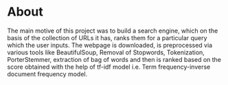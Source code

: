 # About 

The main motive of this project was to build a search engine, which on the basis of the collection of URLs it has, ranks them for a particular query which the user inputs. The webpage is downloaded, is preprocessed via various tools like BeautifulSoup, Removal of Stopwords, Tokenization, PorterStemmer, extraction of bag of words and then is ranked based on the score obtained with the help of tf-idf model i.e. Term frequency-inverse document frequency model. 
